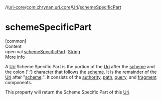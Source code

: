 //[uri-core](../../../index.md)/[com.chrynan.uri.core](../index.md)/[Uri](index.md)/[schemeSpecificPart](scheme-specific-part.md)



# schemeSpecificPart  
[common]  
Content  
open val [schemeSpecificPart](scheme-specific-part.md): [String](https://kotlinlang.org/api/latest/jvm/stdlib/kotlin/-string/index.html)  
More info  


A [Uri](index.md) Scheme Specific Part is the portion of the [Uri](index.md) after the [scheme](scheme.md) and the colon (':') character that follows the [scheme](scheme.md). It is the remainder of the [Uri](index.md) after "[scheme](scheme.md):". It consists of the [authority](authority.md), [path](path.md), [query](query.md), and [fragment](fragment.md) components.



This property will return the Scheme Specific Part of this [Uri](index.md).

  




